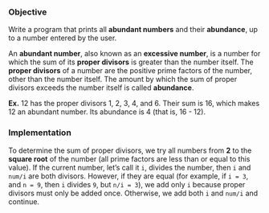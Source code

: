 ### Objective

Write a program that prints all __abundant numbers__ and their __abundance__, up to a number entered by the user.

An __abundant number__, also known as an __excessive number__, is a number for which the sum of its __proper divisors__ is greater than the number itself. The __proper divisors__ of a number are the positive prime factors of the number, other than the number itself. The amount by which the sum of proper divisors exceeds the number itself is called __abundance__. 

__Ex.__ 12 has the proper divisors 1, 2, 3, 4, and 6. Their sum is 16, which makes 12 an abundant number. Its abundance is 4 (that is, 16 - 12).

### Implementation

To determine the sum of proper divisors, we try all numbers from __2__ to the __square root__ of the number (all prime factors are less than or equal to this value). If the current number, let’s call it `i`, divides the number, then `i` and `num/i` are both divisors. However, if they are equal (for example, if `i = 3`, and `n = 9`, then `i` divides `9`, but `n/i = 3`), we add only `i` because proper divisors must only be added once. Otherwise, we add both `i` and `num/i` and continue.
